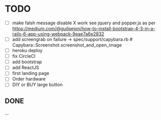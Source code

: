 # TODO

- [ ] make falsh message disable X work see jquery and popper.js as per
      https://medium.com/@guilpejon/how-to-install-bootstrap-4-3-in-a-rails-6-app-using-webpack-9eae7a6e2832
- [ ] add screengrab on failure -> spec/support/capybara.rb # Capybara::Screenshot.screenshot_and_open_image
- [ ] heroku deploy
- [ ] fix CircleCI
- [ ] add bootstrap
- [ ] add ReactJS
- [ ] first landing page
- [ ] Order hardware
- [ ] DIY or BUY large button

## DONE

...
